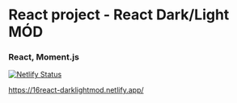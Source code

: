  <h1>React project - React Dark/Light MÓD</h1>
  <h3>React, Moment.js</h3>

[![Netlify Status](https://api.netlify.com/api/v1/badges/851bb018-1ea8-4d6c-aaf8-7a228b2d7c88/deploy-status)](https://app.netlify.com/sites/16react-darklightmod/deploys)

https://16react-darklightmod.netlify.app/
